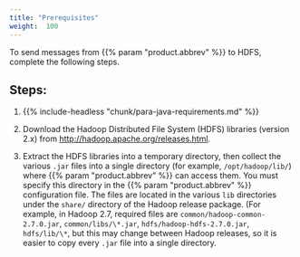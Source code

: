 ```yaml
---
title: "Prerequisites"
weight:  100
---
```

<!-- DISCLAIMER: This file is based on the syslog-ng Open Source Edition documentation https://github.com/balabit/syslog-ng-ose-guides/commit/2f4a52ee61d1ea9ad27cb4f3168b95408fddfdf2 and is used under the terms of The syslog-ng Open Source Edition Documentation License. The file has been modified by Axoflow. -->

To send messages from {{% param "product.abbrev" %}} to HDFS, complete the following steps.


## Steps:

1.  {{% include-headless "chunk/para-java-requirements.md" %}}

2.  Download the Hadoop Distributed File System (HDFS) libraries (version 2.x) from <http://hadoop.apache.org/releases.html>.

3.  Extract the HDFS libraries into a temporary directory, then collect the various `.jar` files into a single directory (for example, `/opt/hadoop/lib/`) where {{% param "product.abbrev" %}} can access them. You must specify this directory in the {{% param "product.abbrev" %}} configuration file. The files are located in the various `lib` directories under the `share/` directory of the Hadoop release package. (For example, in Hadoop 2.7, required files are `common/hadoop-common-2.7.0.jar`, `common/libs/\*.jar`, `hdfs/hadoop-hdfs-2.7.0.jar`, `hdfs/lib/\*`, but this may change between Hadoop releases, so it is easier to copy every `.jar` file into a single directory.

